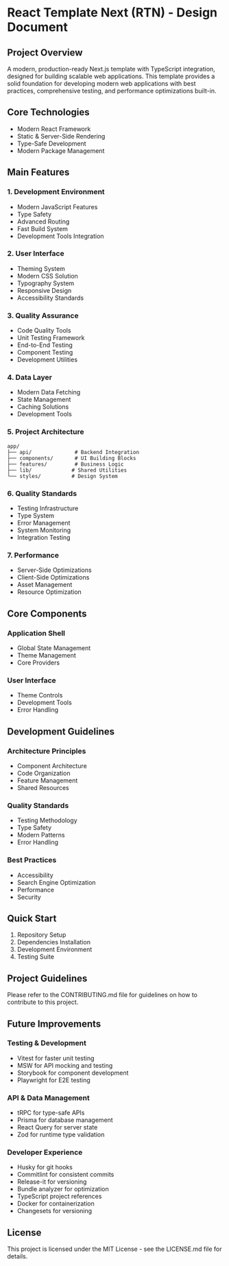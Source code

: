 # React Template Next (RTN) - Design Document

## Project Overview

A modern, production-ready Next.js template with TypeScript integration, designed for building scalable web applications. This template provides a solid foundation for developing modern web applications with best practices, comprehensive testing, and performance optimizations built-in.

## Core Technologies

- Modern React Framework
- Static & Server-Side Rendering
- Type-Safe Development
- Modern Package Management

## Main Features

### 1. Development Environment

- Modern JavaScript Features
- Type Safety
- Advanced Routing
- Fast Build System
- Development Tools Integration

### 2. User Interface

- Theming System
- Modern CSS Solution
- Typography System
- Responsive Design
- Accessibility Standards

### 3. Quality Assurance

- Code Quality Tools
- Unit Testing Framework
- End-to-End Testing
- Component Testing
- Development Utilities

### 4. Data Layer

- Modern Data Fetching
- State Management
- Caching Solutions
- Development Tools

### 5. Project Architecture

```
app/
├── api/              # Backend Integration
├── components/       # UI Building Blocks
├── features/         # Business Logic
├── lib/             # Shared Utilities
└── styles/          # Design System
```

### 6. Quality Standards

- Testing Infrastructure
- Type System
- Error Management
- System Monitoring
- Integration Testing

### 7. Performance

- Server-Side Optimizations
- Client-Side Optimizations
- Asset Management
- Resource Optimization

## Core Components

### Application Shell

- Global State Management
- Theme Management
- Core Providers

### User Interface

- Theme Controls
- Development Tools
- Error Handling

## Development Guidelines

### Architecture Principles

- Component Architecture
- Code Organization
- Feature Management
- Shared Resources

### Quality Standards

- Testing Methodology
- Type Safety
- Modern Patterns
- Error Handling

### Best Practices

- Accessibility
- Search Engine Optimization
- Performance
- Security

## Quick Start

1. Repository Setup
2. Dependencies Installation
3. Development Environment
4. Testing Suite

## Project Guidelines

Please refer to the CONTRIBUTING.md file for guidelines on how to contribute to this project.

## Future Improvements

### Testing & Development

- Vitest for faster unit testing
- MSW for API mocking and testing
- Storybook for component development
- Playwright for E2E testing

### API & Data Management

- tRPC for type-safe APIs
- Prisma for database management
- React Query for server state
- Zod for runtime type validation

### Developer Experience

- Husky for git hooks
- Commitlint for consistent commits
- Release-it for versioning
- Bundle analyzer for optimization
- TypeScript project references
- Docker for containerization
- Changesets for versioning

## License

This project is licensed under the MIT License - see the LICENSE.md file for details.
